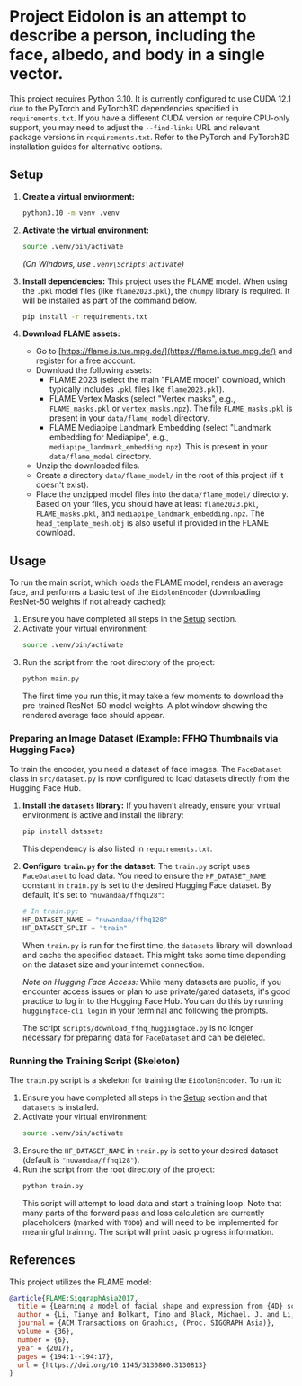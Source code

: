 # Project Eidolon is an attempt to describe a person, including the face, albedo, and body in a single vector.

This project requires Python 3.10.
It is currently configured to use CUDA 12.1 due to the PyTorch and PyTorch3D dependencies specified in `requirements.txt`. If you have a different CUDA version or require CPU-only support, you may need to adjust the `--find-links` URL and relevant package versions in `requirements.txt`. Refer to the PyTorch and PyTorch3D installation guides for alternative options.

## Setup

1.  **Create a virtual environment:**

    ```bash
    python3.10 -m venv .venv
    ```

2.  **Activate the virtual environment:**

    ```bash
    source .venv/bin/activate
    ```
    *(On Windows, use `.venv\Scripts\activate`)*

3.  **Install dependencies:**
    This project uses the FLAME model. When using the `.pkl` model files (like `flame2023.pkl`), the `chumpy` library is required. It will be installed as part of the command below.

    ```bash
    pip install -r requirements.txt
    ```

4.  **Download FLAME assets:**
    *   Go to [https://flame.is.tue.mpg.de/](https://flame.is.tue.mpg.de/) and register for a free account.
    *   Download the following assets:
        *   FLAME 2023 (select the main "FLAME model" download, which typically includes `.pkl` files like `flame2023.pkl`).
        *   FLAME Vertex Masks (select "Vertex masks", e.g., `FLAME_masks.pkl` or `vertex_masks.npz`). The file `FLAME_masks.pkl` is present in your `data/flame_model` directory.
        *   FLAME Mediapipe Landmark Embedding (select "Landmark embedding for Mediapipe", e.g., `mediapipe_landmark_embedding.npz`). This is present in your `data/flame_model` directory.
    *   Unzip the downloaded files.
    *   Create a directory `data/flame_model/` in the root of this project (if it doesn't exist).
    *   Place the unzipped model files into the `data/flame_model/` directory. Based on your files, you should have at least `flame2023.pkl`, `FLAME_masks.pkl`, and `mediapipe_landmark_embedding.npz`. The `head_template_mesh.obj` is also useful if provided in the FLAME download.

## Usage

To run the main script, which loads the FLAME model, renders an average face, and performs a basic test of the `EidolonEncoder` (downloading ResNet-50 weights if not already cached):

1.  Ensure you have completed all steps in the [Setup](#setup) section.
2.  Activate your virtual environment:
    ```bash
    source .venv/bin/activate
    ```
3.  Run the script from the root directory of the project:
    ```bash
    python main.py
    ```
    The first time you run this, it may take a few moments to download the pre-trained ResNet-50 model weights. A plot window showing the rendered average face should appear.

### Preparing an Image Dataset (Example: FFHQ Thumbnails via Hugging Face)

To train the encoder, you need a dataset of face images. The `FaceDataset` class in `src/dataset.py` is now configured to load datasets directly from the Hugging Face Hub.

1.  **Install the `datasets` library:**
    If you haven't already, ensure your virtual environment is active and install the library:
    ```bash
    pip install datasets
    ```
    This dependency is also listed in `requirements.txt`.

2.  **Configure `train.py` for the dataset:**
    The `train.py` script uses `FaceDataset` to load data. You need to ensure the `HF_DATASET_NAME` constant in `train.py` is set to the desired Hugging Face dataset. By default, it's set to `"nuwandaa/ffhq128"`:
    ```python
    # In train.py:
    HF_DATASET_NAME = "nuwandaa/ffhq128" 
    HF_DATASET_SPLIT = "train"
    ```
    When `train.py` is run for the first time, the `datasets` library will download and cache the specified dataset. This might take some time depending on the dataset size and your internet connection.

    *Note on Hugging Face Access:* While many datasets are public, if you encounter access issues or plan to use private/gated datasets, it's good practice to log in to the Hugging Face Hub. You can do this by running `huggingface-cli login` in your terminal and following the prompts.

    The script `scripts/download_ffhq_huggingface.py` is no longer necessary for preparing data for `FaceDataset` and can be deleted.

### Running the Training Script (Skeleton)

The `train.py` script is a skeleton for training the `EidolonEncoder`. To run it:

1.  Ensure you have completed all steps in the [Setup](#setup) section and that `datasets` is installed.
2.  Activate your virtual environment:
    ```bash
    source .venv/bin/activate
    ```
3.  Ensure the `HF_DATASET_NAME` in `train.py` is set to your desired dataset (default is `"nuwandaa/ffhq128"`).
4.  Run the script from the root directory of the project:
    ```bash
    python train.py
    ```
    This script will attempt to load data and start a training loop. Note that many parts of the forward pass and loss calculation are currently placeholders (marked with `TODO`) and will need to be implemented for meaningful training. The script will print basic progress information.

## References

This project utilizes the FLAME model:

```bibtex
@article{FLAME:SiggraphAsia2017, 
  title = {Learning a model of facial shape and expression from {4D} scans}, 
  author = {Li, Tianye and Bolkart, Timo and Black, Michael. J. and Li, Hao and Romero, Javier}, 
  journal = {ACM Transactions on Graphics, (Proc. SIGGRAPH Asia)}, 
  volume = {36}, 
  number = {6}, 
  year = {2017}, 
  pages = {194:1--194:17},
  url = {https://doi.org/10.1145/3130800.3130813} 
}
```
